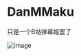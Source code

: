 # DanMMaku
只是一个B站弹幕姬罢了

![image](https://user-images.githubusercontent.com/66859419/190031385-ec019f90-dd4f-423a-9d00-748d82b398bd.png)
